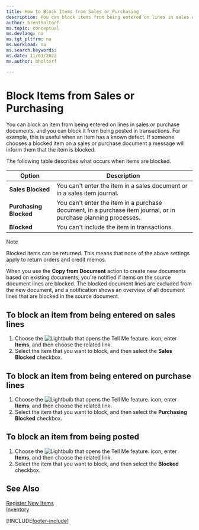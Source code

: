 ```yaml
---
title: How to Block Items from Sales or Purchasing
description: You can block items from being entered on lines in sales or purchase documents, as well as from being posted in a transaction. 
author: brentholtorf
ms.topic: conceptual
ms.devlang: na
ms.tgt_pltfrm: na
ms.workload: na
ms.search.keywords:
ms.date: 11/03/2022
ms.author: bholtorf

---
```

# Block Items from Sales or Purchasing

You can block an item from being entered on lines in sales or purchase documents, and you can block it from being posted in transactions. For example, this is useful when an item has a known defect. If someone chooses a blocked item on a sales or purchase document a message will inform them that the item is blocked.

The following table describes what occurs when items are blocked.  

|Option|Description|  
|--------------------|------------|  
|**Sales Blocked**|You can't enter the item in a sales document or in a sales item journal.|  
|**Purchasing Blocked**|You can't enter the item in a purchase document, in a purchase item journal, or in purchase planning processes.|  
|**Blocked**|You can't include the item in transactions.|  

> [!NOTE]
> Blocked items can be returned. This means that none of the above settings apply to return orders and credit memos.

When you use the **Copy from Document** action to create new documents based on existing documents, you're notified if items on the source document lines are blocked. The blocked document lines are excluded from the new document, and a notification shows an overview of all document lines that are blocked in the source document.

## To block an item from being entered on sales lines  

1. Choose the ![Lightbulb that opens the Tell Me feature.](media/ui-search/search_small.png "Tell me what you want to do") icon, enter **Items**, and then choose the related link.  
2. Select the item that you want to block, and then select the **Sales Blocked** checkbox.  

## To block an item from being entered on purchase lines  

1. Choose the ![Lightbulb that opens the Tell Me feature.](media/ui-search/search_small.png "Tell me what you want to do") icon, enter **Items**, and then choose the related link.  
2. Select the item that you want to block, and then select the **Purchasing Blocked** checkbox.  

## To block an item from being posted

1. Choose the ![Lightbulb that opens the Tell Me feature.](media/ui-search/search_small.png "Tell me what you want to do") icon, enter **Items**, and then choose the related link.
2. Select the item that you want to block, and then select the **Blocked** checkbox.

## See Also  

[Register New Items](inventory-how-register-new-items.md)  
[Inventory](inventory-manage-inventory.md)  


[!INCLUDE[footer-include](includes/footer-banner.md)]